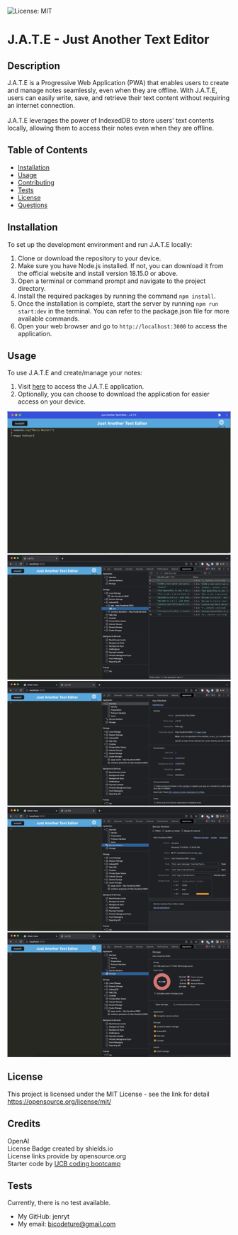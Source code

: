![License: MIT](https://img.shields.io/badge/license-MIT-blue)

# J.A.T.E - Just Another Text Editor

## Description

J.A.T.E is a Progressive Web Application (PWA) that enables users to create and manage notes seamlessly, even when they are offline. With J.A.T.E, users can easily write, save, and retrieve their text content without requiring an internet connection.<br><br>
J.A.T.E leverages the power of IndexedDB to store users' text contents locally, allowing them to access their notes even when they are offline.<br>

## Table of Contents

- [Installation](#installation)
- [Usage](#usage)
- [Contributing](#contributing)
- [Tests](#tests)
- [License](#license)
- [Questions](#questions)

## Installation

To set up the development environment and run J.A.T.E locally:

1. Clone or download the repository to your device.
2. Make sure you have Node.js installed. If not, you can download it from the official website and install version 18.15.0 or above.
3. Open a terminal or command prompt and navigate to the project directory.
4. Install the required packages by running the command `npm install`.
5. Once the installation is complete, start the server by running `npm run start:dev` in the terminal. You can refer to the package.json file for more available commands.
6. Open your web browser and go to `http://localhost:3000` to access the application.

## Usage

To use J.A.T.E and create/manage your notes:

1. Visit [here](google.com) to access the J.A.T.E application.
2. Optionally, you can choose to download the application for easier access on your device.

![J.A.T.E AppView](./assets/images/J.A.T.E_AppView.png)
![J.A.T.E BrowserView_IndexedDB_jate](./assets/images/J.A.T.E_BrowserView_IndexedDB_jate.png)
![J.A.T.E BrowserView_Manifest](./assets/images/J.A.T.E_BrowserView_Manifest.png)
![J.A.T.E BrowserView_ServiceWorkers](./assets/images/J.A.T.E_BrowserView_ServiceWorkers.png)
![J.A.T.E BrowserView_Storage](./assets/images/J.A.T.E_BrowserView_Storage.png)

## License

This project is licensed under the MIT License - see the link for detail
https://opensource.org/license/mit/

## Credits

OpenAI<br>
License Badge created by shields.io<br>
License links provide by opensource.org<br>
Starter code by [UCB coding bootcamp](https://github.com/coding-boot-camp/cautious-meme.git) <br>

## Tests

Currently, there is no test available.

- My GitHub: jenryt
- My email: bicodeture@gmail.com
